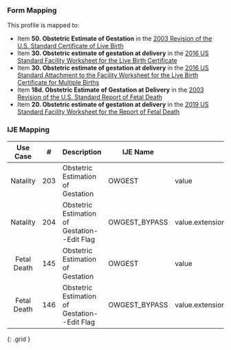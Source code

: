 ### Form Mapping
This profile is mapped to:
 * Item **50. Obstetric Estimate of Gestation** in the [2003 Revision of the U.S. Standard Certificate of Live Birth](https://www.cdc.gov/nchs/data/dvs/birth11-03final-ACC.pdf)
 * Item **30. Obstetric estimate of gestation at delivery** in the [2016 US Standard Facility Worksheet for the Live Birth Certificate](https://www.cdc.gov/nchs/data/dvs/facility-worksheet-2016-508.pdf)
 * Item **30. Obstetric estimate of gestation at delivery** in the [2016 US Standard Attachment to the Facility Worksheet for the Live Birth Certificate for Multiple Births](https://www.cdc.gov/nchs/data/dvs/multiple-births-worksheet-2016.pdf)
 * Item **18d. Obstetric Estimate of Gestation at Delivery** in the [2003 Revision of the U.S. Standard Report of Fetal Death](https://www.cdc.gov/nchs/data/dvs/FDEATH11-03finalACC.pdf)
 * Item **20. Obstetric estimate of gestation at delivery** in the [2019 US Standard Facility Worksheet for the Report of Fetal Death](https://www.cdc.gov/nchs/data/dvs/fetal-death-facility-worksheet-2019-508.pdf)

### IJE Mapping

| **Use Case** |  **#**   |  **Description**  | **IJE Name**  |  **Field**  |  **Type**  | **Value Set**  |
| :---------: | --------------- | ------------ | ------------- | ---------- | ---------- | -------------- |
| Natality | 203 | Obstetric Estimation of Gestation | OWGEST | value |quantity | |
| Natality | 204 | Obstetric Estimation of Gestation--Edit Flag | OWGEST_BYPASS | value.extension[bypassEditFlag].value |codeable |[EstimateOfGestationEditFlagsVS], <br />See [Handling of edit flags]  |
| Fetal Death | 145 | Obstetric Estimation of Gestation | OWGEST | value |quantity | |
| Fetal Death | 146 | Obstetric Estimation of Gestation--Edit Flag | OWGEST_BYPASS | value.extension[bypassEditFlag].value |codeable |[EstimateOfGestationEditFlagsVS], <br />See [Handling of edit flags]  |
{: .grid }
